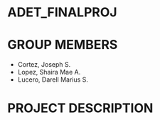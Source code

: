 # ADET_FINALPROJ

# GROUP MEMBERS
* Cortez, Joseph S.
* Lopez, Shaira Mae A.
* Lucero, Darell Marius S.

# PROJECT DESCRIPTION
